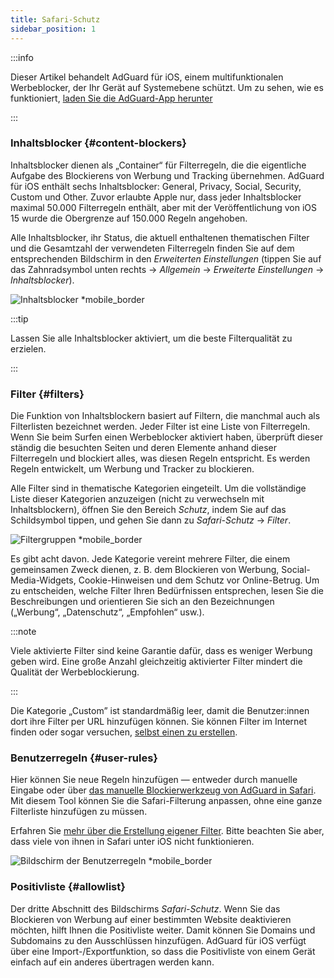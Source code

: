 ```yaml
---
title: Safari-Schutz
sidebar_position: 1
---
```


:::info

Dieser Artikel behandelt AdGuard für iOS, einem multifunktionalen Werbeblocker, der Ihr Gerät auf Systemebene schützt. Um zu sehen, wie es funktioniert, [laden Sie die AdGuard-App herunter](https://agrd.io/download-kb-adblock)

:::

### Inhaltsblocker {#content-blockers}

Inhaltsblocker dienen als „Container“ für Filterregeln, die die eigentliche Aufgabe des Blockierens von Werbung und Tracking übernehmen. AdGuard für iOS enthält sechs Inhaltsblocker: General, Privacy, Social, Security, Custom und Other. Zuvor erlaubte Apple nur, dass jeder Inhaltsblocker maximal 50.000 Filterregeln enthält, aber mit der Veröffentlichung von iOS 15 wurde die Obergrenze auf 150.000 Regeln angehoben.

Alle Inhaltsblocker, ihr Status, die aktuell enthaltenen thematischen Filter und die Gesamtzahl der verwendeten Filterregeln finden Sie auf dem entsprechenden Bildschirm in den _Erweiterten Einstellungen_ (tippen Sie auf das Zahnradsymbol unten rechts → _Allgemein_ → _Erweiterte Einstellungen_ → _Inhaltsblocker_).

![Inhaltsblocker \*mobile_border](https://cdn.adtidy.org/public/Adguard/kb/iOS/features/content_blockers_en.jpeg)

:::tip

Lassen Sie alle Inhaltsblocker aktiviert, um die beste Filterqualität zu erzielen.

:::

### Filter {#filters}

Die Funktion von Inhaltsblockern basiert auf Filtern, die manchmal auch als Filterlisten bezeichnet werden. Jeder Filter ist eine Liste von Filterregeln. Wenn Sie beim Surfen einen Werbeblocker aktiviert haben, überprüft dieser ständig die besuchten Seiten und deren Elemente anhand dieser Filterregeln und blockiert alles, was diesen Regeln entspricht. Es werden Regeln entwickelt, um Werbung und Tracker zu blockieren.

Alle Filter sind in thematische Kategorien eingeteilt. Um die vollständige Liste dieser Kategorien anzuzeigen (nicht zu verwechseln mit Inhaltsblockern), öffnen Sie den Bereich _Schutz_, indem Sie auf das Schildsymbol tippen, und gehen Sie dann zu _Safari-Schutz_ → _Filter_.

![Filtergruppen \*mobile_border](https://cdn.adtidy.org/public/Adguard/kb/iOS/features/filters_group_en.jpeg)

Es gibt acht davon. Jede Kategorie vereint mehrere Filter, die einem gemeinsamen Zweck dienen, z. B. dem Blockieren von Werbung, Social-Media-Widgets, Cookie-Hinweisen und dem Schutz vor Online-Betrug. Um zu entscheiden, welche Filter Ihren Bedürfnissen entsprechen, lesen Sie die Beschreibungen und orientieren Sie sich an den Bezeichnungen („Werbung“, „Datenschutz“, „Empfohlen“ usw.).

:::note

Viele aktivierte Filter sind keine Garantie dafür, dass es weniger Werbung geben wird. Eine große Anzahl gleichzeitig aktivierter Filter mindert die Qualität der Werbeblockierung.

:::

Die Kategorie „Custom” ist standardmäßig leer, damit die Benutzer:innen dort ihre Filter per URL hinzufügen können. Sie können Filter im Internet finden oder sogar versuchen, [selbst einen zu erstellen](/general/ad-filtering/create-own-filters).

### Benutzerregeln {#user-rules}

Hier können Sie neue Regeln hinzufügen — entweder durch manuelle Eingabe oder über [das manuelle Blockierwerkzeug von AdGuard in Safari](#assistant). Mit diesem Tool können Sie die Safari-Filterung anpassen, ohne eine ganze Filterliste hinzufügen zu müssen.

Erfahren Sie [mehr über die Erstellung eigener Filter](/general/ad-filtering/create-own-filters). Bitte beachten Sie aber, dass viele von ihnen in Safari unter iOS nicht funktionieren.

![Bildschirm der Benutzerregeln \*mobile_border](https://cdn.adtidy.org/public/Adguard/kb/iOS/features/user_rules_en.jpeg)

### Positivliste {#allowlist}

Der dritte Abschnitt des Bildschirms _Safari-Schutz_. Wenn Sie das Blockieren von Werbung auf einer bestimmten Website deaktivieren möchten, hilft Ihnen die Positivliste weiter. Damit können Sie Domains und Subdomains zu den Ausschlüssen hinzufügen. AdGuard für iOS verfügt über eine Import-/Exportfunktion, so dass die Positivliste von einem Gerät einfach auf ein anderes übertragen werden kann.
